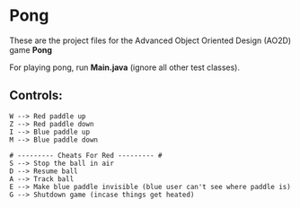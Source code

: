 # Pong

These are the project files for the Advanced Object Oriented Design (AO2D) game **Pong**

For playing pong, run **Main.java** (ignore all other test classes).

## Controls: 
```
W --> Red paddle up
Z --> Red paddle down
I --> Blue paddle up 
M --> Blue paddle down

# --------- Cheats For Red --------- #
S --> Stop the ball in air
D --> Resume ball 
A --> Track ball
E --> Make blue paddle invisible (blue user can't see where paddle is) 
G --> Shutdown game (incase things get heated)
```
